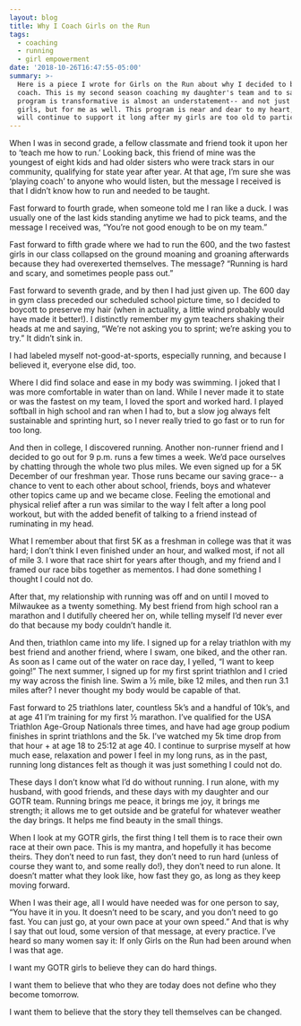 ```yaml
---
layout: blog
title: Why I Coach Girls on the Run
tags:
  - coaching
  - running
  - girl empowerment
date: '2018-10-26T16:47:55-05:00'
summary: >-
  Here is a piece I wrote for Girls on the Run about why I decided to become a
  coach. This is my second season coaching my daughter's team and to say this
  program is transformative is almost an understatement-- and not just for the
  girls, but for me as well. This program is near and dear to my heart, and I
  will continue to support it long after my girls are too old to participate.
---
```

When I was in second grade, a fellow classmate and friend took it upon her to ‘teach me how to run.’ Looking back, this friend of mine was the youngest of eight kids and had older sisters who were track stars in our community, qualifying for state year after year. At that age, I’m sure she was ‘playing coach’ to anyone who would listen, but the message I received is that I didn’t know how to run and needed to be taught. 

Fast forward to fourth grade, when someone told me I ran like a duck. I was usually one of the last kids standing anytime we had to pick teams, and the message I received was, “You’re not good enough to be on my team.”

Fast forward to fifth grade where we had to run the 600, and the two fastest girls in our class collapsed on the ground moaning and groaning afterwards because they had overexerted themselves. The message? “Running is hard and scary, and sometimes people pass out.”

Fast forward to seventh grade, and by then I had just given up. The 600 day in gym class preceded our scheduled school picture time, so I decided to boycott to preserve my hair (when in actuality, a little wind probably would have made it better!). I distinctly remember my gym teachers shaking their heads at me and saying, “We’re not asking you to sprint; we’re asking you to try.” It didn’t sink in. 

I had labeled myself not-good-at-sports, especially running, and because I believed it, everyone else did, too.

Where I did find solace and ease in my body was swimming. I joked that I was more comfortable in water than on land. While I never made it to state or was the fastest on my team, I loved the sport and worked hard. I played softball in high school and ran when I had to, but a slow jog always felt sustainable and sprinting hurt, so I never really tried to go fast or to run for too long. 

And then in college, I discovered running. Another non-runner friend and I decided to go out for 9 p.m. runs a few times a week. We’d pace ourselves by chatting through the whole two plus miles. We even signed up for a 5K December of our freshman year. Those runs became our saving grace-- a chance to vent to each other about school, friends, boys and whatever other topics came up and we became close. Feeling the emotional and physical relief after a run was similar to the way I felt after a long pool workout, but with the added benefit of talking to a friend instead of ruminating in my head. 

What I remember about that first 5K as a freshman in college was that it was hard; I don’t think I even finished under an hour, and walked most, if not all of mile 3. I wore that race shirt for years after though, and my friend and I framed our race bibs together as mementos. I had done something I thought I could not do. 

After that, my relationship with running was off and on until I moved to Milwaukee as a twenty something. My best friend from high school ran a marathon and I dutifully cheered her on, while telling myself I’d never ever do that because my body couldn’t handle it. 

And then, triathlon came into my life. I signed up for a relay triathlon with my best friend and another friend, where I swam, one biked, and the other ran. As soon as I came out of the water on race day, I yelled, “I want to keep going!” The next summer, I signed up for my first sprint triathlon and I cried my way across the finish line. Swim a ½ mile, bike 12 miles, and then run 3.1 miles after? I never thought my body would be capable of that. 

Fast forward to 25 triathlons later, countless 5k’s and a handful of 10k’s, and at age 41 I’m training for my first ½ marathon. I’ve qualified for the USA Triathlon Age-Group Nationals three times,  and have had age group podium finishes in sprint triathlons and the 5k. I’ve watched my 5k time drop from that hour + at age 18 to 25:12 at age 40. I continue to surprise myself at how much ease, relaxation and power I feel in my long runs, as in the past, running long distances felt as though it was just something I could not do. 



These days I don’t know what I’d do without running. I run alone, with my husband, with good friends, and these days with my daughter and our GOTR team. Running brings me peace, it brings me joy, it brings me strength; it allows me to get outside and be grateful for whatever weather the day brings. It helps me find beauty in the small things. 



When I look at my GOTR girls, the first thing I tell them is to race their own race at their own pace. This is my mantra, and hopefully it has become theirs. They don’t need to run fast, they don’t need to run hard (unless of course they want to, and some really do!), they don’t need to run alone. It doesn’t matter what they look like, how fast they go, as long as they keep moving forward. 



When I was their age, all I would have needed was for one person to say, “You have it in you. It doesn’t need to be scary, and you don’t need to go fast. You can just go, at your own pace at your own speed.” And that is why I say that out loud, some version of that message, at every practice. I’ve heard so many women say it: If only Girls on the Run had been around when I was that age. 



I want my GOTR girls to believe they can do hard things. 

I want them to believe that who they are today does not define who they become tomorrow. 

I want them to believe that the story they tell themselves can be changed.
